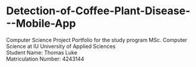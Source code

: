# Detection-of-Coffee-Plant-Disease---Mobile-App
Computer Science Project Portfolio for the study program MSc. Computer Science at IU University of Applied Sciences </br>
Student Name: Thomas Luke </br>
Matriculation Number: 4243144</br>



